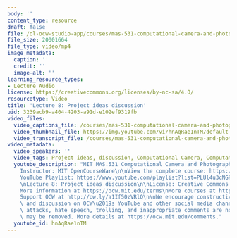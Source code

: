 ```yaml
---
body: ''
content_type: resource
draft: false
file: /ol-ocw-studio-app/courses/mas-531-computational-camera-and-photography-fall-2009/mitmas_531f09_lec08_1_360p_16_9.mp4
file_size: 20001664
file_type: video/mp4
image_metadata:
  caption: ''
  credit: ''
  image-alt: ''
learning_resource_types:
- Lecture Audio
license: https://creativecommons.org/licenses/by-nc-sa/4.0/
resourcetype: Video
title: 'Lecture 8: Project ideas discussion'
uid: 3239acb9-a404-4203-a91d-e102ef9319fb
video_files:
  video_captions_file: /courses/mas-531-computational-camera-and-photography-fall-2009/1SDsSC7cwBKy8FFGIUW1YZwypxSvtYHu7_transcript.webvtt
  video_thumbnail_file: https://img.youtube.com/vi/hnAqRae1nTM/default.jpg
  video_transcript_file: /courses/mas-531-computational-camera-and-photography-fall-2009/1SDsSC7cwBKy8FFGIUW1YZwypxSvtYHu7_transcript.pdf
video_metadata:
  video_speakers: ''
  video_tags: Project ideas, discussion, Computational Camera, Computational Photography
  youtube_description: "MIT MAS.531 Computational Camera and Photography, Fall 2009\n\
    Instructor: MIT OpenCourseWare\n\nView the complete course: https://ocw.mit.edu/courses/mas-531-computational-camera-and-photography-fall-2009/\n\
    YouTube Playlist: https://www.youtube.com/playlist?list=PLUl4u3cNGP61pwA6paIRZ30q1sjLE8b6c\n\
    \nLecture 8: Project ideas discussion\n\nLicense: Creative Commons BY-NC-SA\n\
    More information at https://ocw.mit.edu/terms\nMore courses at https://ocw.mit.edu\n\
    Support OCW at http://ow.ly/a1If50zVRlQ\n\nWe encourage constructive comments\
    \ and discussion on OCW\u2019s YouTube and other social media channels. Personal\
    \ attacks, hate speech, trolling, and inappropriate comments are not allowed and\
    \ may be removed. More details at https://ocw.mit.edu/comments."
  youtube_id: hnAqRae1nTM
---
```

